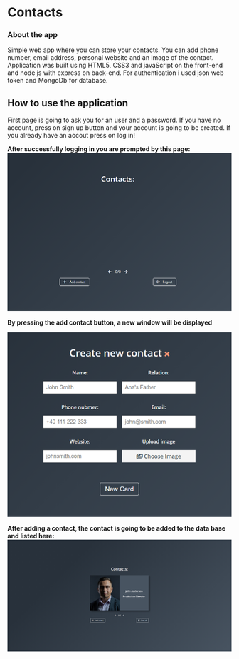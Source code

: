 # Contacts

<h3> About the app </h3>
Simple web app where you can store your contacts. You can add phone number, email address, personal website and an image of the contact.
Application was built using HTML5, CSS3 and javaScript on the front-end and node js with express on back-end. For authentication i used json web token and MongoDb for database.

## How to use the application

First page is going to ask you for an user and a password. If you have no account, press on sign up button and your account is going to be created. 
If you already have an accout press on log in!

**After successfully logging in you are prompted by this page:**
![](.github/contacts.png)
<p><strong>By pressing the add contact button, a new window will be displayed</strong></p>

![](.github/add.png)

**After adding a contact, the contact is going to be added to the data base and listed here:**
![](.github/Untitled.png)
